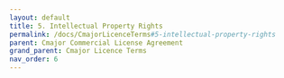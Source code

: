 ```yaml
---
layout: default
title: 5. Intellectual Property Rights
permalink: /docs/CmajorLicenceTerms#5-intellectual-property-rights
parent: Cmajor Commercial License Agreement
grand_parent: Cmajor Licence Terms
nav_order: 6
---
```

